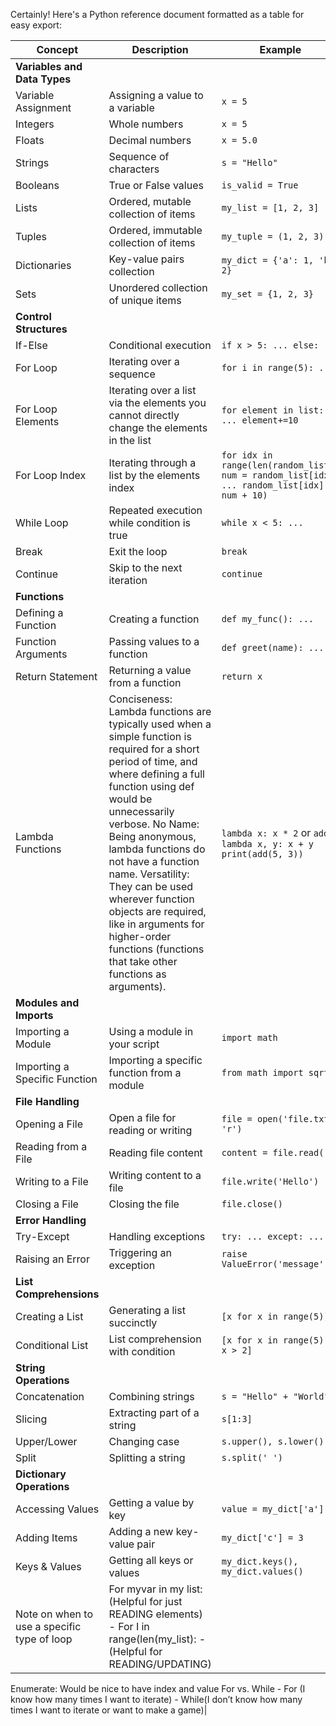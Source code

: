 Certainly! Here's a Python reference document formatted as a table for easy export:

| Concept | Description | Example |
| ------- | ----------- | ------- |
| **Variables and Data Types** | | |
| Variable Assignment | Assigning a value to a variable | `x = 5` |
| Integers | Whole numbers | `x = 5` |
| Floats | Decimal numbers | `x = 5.0` |
| Strings | Sequence of characters | `s = "Hello"` |
| Booleans | True or False values | `is_valid = True` |
| Lists | Ordered, mutable collection of items | `my_list = [1, 2, 3]` |
| Tuples | Ordered, immutable collection of items | `my_tuple = (1, 2, 3)` |
| Dictionaries | Key-value pairs collection | `my_dict = {'a': 1, 'b': 2}` |
| Sets | Unordered collection of unique items | `my_set = {1, 2, 3}` |
| **Control Structures** | | |
| If-Else | Conditional execution | `if x > 5: ... else: ...` |
| For Loop | Iterating over a sequence | `for i in range(5): ...` |
| For Loop Elements | Iterating over a list via the elements you cannot directly change the elements in the list | `for element in list: ... element+=10` | 
| For Loop Index | Iterating through a list by the elements index | `for idx in range(len(random_list): num = random_list[idx] ... random_list[idx] = num + 10)` |
| While Loop | Repeated execution while condition is true | `while x < 5: ...` |
| Break | Exit the loop | `break` |
| Continue | Skip to the next iteration | `continue` |
| **Functions** | | |
| Defining a Function | Creating a function | `def my_func(): ...` |
| Function Arguments | Passing values to a function | `def greet(name): ...` |
| Return Statement | Returning a value from a function | `return x` |
| Lambda Functions | Conciseness: Lambda functions are typically used when a simple function is required for a short period of time, and where defining a full function using def would be unnecessarily verbose. No Name: Being anonymous, lambda functions do not have a function name. Versatility: They can be used wherever function objects are required, like in arguments for higher-order functions (functions that take other functions as arguments).| `lambda x: x * 2` or `add = lambda x, y: x + y print(add(5, 3))` |
| **Modules and Imports** | | |
| Importing a Module | Using a module in your script | `import math` |
| Importing a Specific Function | Importing a specific function from a module | `from math import sqrt` |
| **File Handling** | | |
| Opening a File | Open a file for reading or writing | `file = open('file.txt', 'r')` |
| Reading from a File | Reading file content | `content = file.read()` |
| Writing to a File | Writing content to a file | `file.write('Hello')` |
| Closing a File | Closing the file | `file.close()` |
| **Error Handling** | | |
| Try-Except | Handling exceptions | `try: ... except: ...` |
| Raising an Error | Triggering an exception | `raise ValueError('message')` |
| **List Comprehensions** | | |
| Creating a List | Generating a list succinctly | `[x for x in range(5)]` |
| Conditional List | List comprehension with condition | `[x for x in range(5) if x > 2]` |
| **String Operations** | | |
| Concatenation | Combining strings | `s = "Hello" + "World"` |
| Slicing | Extracting part of a string | `s[1:3]` |
| Upper/Lower | Changing case | `s.upper(), s.lower()` |
| Split | Splitting a string | `s.split(' ')` |
| **Dictionary Operations** | | |
| Accessing Values | Getting a value by key | `value = my_dict['a']` |
| Adding Items | Adding a new key-value pair | `my_dict['c'] = 3` |
| Keys & Values | Getting all keys or values | `my_dict.keys(), my_dict.values()` |
|Note on when to use a specific type of loop | For myvar in my list: (Helpful for just READING elements) - For I in range(len(my_list): - (Helpful for READING/UPDATING)
Enumerate: Would be nice to have index and value
For vs. While - For (I know how many times I want to iterate) - While(I don’t know how many times I want to iterate or want to make a game)|


